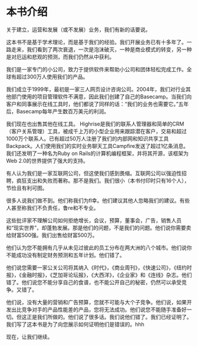 # 本书介绍
关于建立，运营和发展（或不发展）业务，我们有新的话要说。

这本书不是基于学术理论，而是基于我们的经验。我们开展业务已有十多年了。一路走来，我们看到了两次衰退，一次是泡沫破灭，一种是商业模式的转变，另一种是对厄运和悲观的预测，而我们仍然从中获利。

我们是一家专门的小公司，致力于提供软件来帮助小公司和团体轻松完成工作。全球有超过300万人使用我们的产品。

我们成立于1999年，最初是一家三人网页设计咨询公司。2004年，我们对行业其他部门使用的项目管理软件不满意，因此我们创建了自己的Basecamp。当我们向客户和同事展示在线工具时，他们都说了同样的话：“我们的业务也需要它。”五年后，Basecamp每年产生数百万美元的利润。

我们现在也出售其他在线工具。 Highrise是我们的联系人管理器和简单的CRM（客户关系管理）工具，被成千上万的小型企业用来跟踪潜在客户，交易和超过1000万个联系人。已有超过50万人注册了我们的内部网和知识共享工具Backpack。人们使用我们的实时业务聊天工具Campfire发送了超过1亿条消息。我们还发明了一种名为Ruby on Rails的计算机编程框架，并将其开源，该框架为Web 2.0的世界提供了强大的支持。

有人认为我们是一家互联网公司，但这使我们感到畏缩。互联网公司以强迫性招聘，疯狂支出和失败而著称。那不是我们。我们很小（本书付印时只有16个人），节俭且有利可图。

很多人说我们做不到。他们称我们为fl幸。他们建议其他人忽略我们的建议。有些人甚至称我们不负责任，鲁re和不专业。

这些批评家不理解公司如何拒绝增长，会议，预算，董事会，广告，销售人员和“现实世界”，却蓬勃发展。那是他们的问题，不是我们的问题。他们说你需要卖给财富500强。我们出售给财富500万。

他们认为您不能拥有几乎从未见过彼此的员工分布在两大洲的八个城市。他们说你不能成功没有制定财务预测和五年计划。他们错了。

他们说您需要一家公关公司将其纳入《时代》，《商业周刊》，《快速公司》，《纽约时报》，《金融时报》，《芝加哥论坛报》，《大西洋》，《企业家》和《连线》杂志。他们错了。他们说您不能分享自己的食谱，也不能公开自己的秘密，仍然可以承受竞争。又错了。

他们说，没有大量的营销和广告预算，您就不可能与大个子竞争。他们说，如果开发出比竞争对手的产品性能差的产品，您将无法成功。他们说您不能随手准备好一切。但这正是我们所做的。他们说了很多话。我们说他们错了。我们已经证明了。我们写了这本书是为了向您展示如何证明他们是错误的。hhh


现在，让我们继续。
